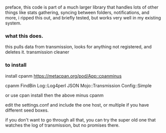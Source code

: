 preface, this code is part of a much larger library that handles lots of other things like stats gathering, syncing between folders, notifications, and more, i ripped this out, and briefly tested, but works very well in my existing system.


### what this does.
this pulls data from transmission, looks for anything not registered, and deletes it. transmission cleaner


### to install

install cpanm
https://metacpan.org/pod/App::cpanminus

cpanm FindBin Log::Log4perl JSON Mojo::Transmission Config::Simple

or use cpan install then the above minus cpanm

edit the settings.conf and include the one host, or multiple if you have different seed boxes.

if you don't want to go through all that, you can try the super old one that watches the log of transmission, but no promises there.
